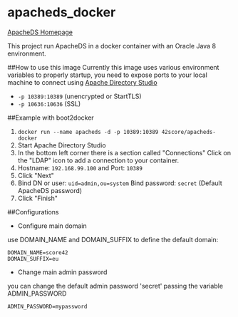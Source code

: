 apacheds_docker
===============

[ApacheDS Homepage](http://directory.apache.org/apacheds/)

This project run ApacheDS in a docker container with an Oracle Java 8 environment. 


##How to use this image
Currently this image uses various environment variables to properly startup, you need to expose ports to your local machine to connect using [Apache Directory Studio](http://directory.apache.org/studio/)

* `-p 10389:10389`  (unencrypted or StartTLS)
* `-p 10636:10636`  (SSL)

##Example with boot2docker

1. `docker run --name apacheds -d -p 10389:10389 42score/apacheds-docker`
2. Start Apache Directory Studio 
3. In the bottom left corner there is a section called "Connections" Click on the "LDAP" icon to add a connection to your container. 
4. Hostname: `192.168.99.100` and Port: `10389`
5. Click "Next"
6. Bind DN or user: `uid=admin,ou=system` Bind password: `secret` (Default ApacheDS password)
7. Click "Finish"

##Configurations

* Configure main domain

use DOMAIN_NAME and DOMAIN_SUFFIX to define the default domain:
```
DOMAIN_NAME=score42
DOMAIN_SUFFIX=eu
```
* Change main admin password

you can change the default admin password 'secret' passing the variable ADMIN_PASSWORD
```
ADMIN_PASSWORD=mypassword
```
